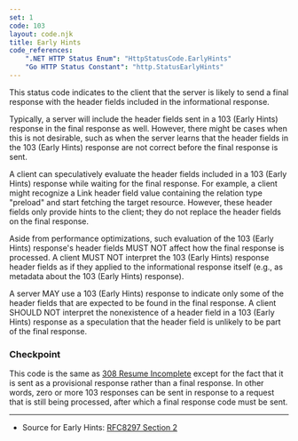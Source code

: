 ```yaml
---
set: 1
code: 103
layout: code.njk
title: Early Hints
code_references:
    ".NET HTTP Status Enum": "HttpStatusCode.EarlyHints"
    "Go HTTP Status Constant": "http.StatusEarlyHints"
---
```


This status code indicates to the client that the server is likely to send a final response with the header fields included in the informational response.

Typically, a server will include the header fields sent in a 103 (Early Hints) response in the final response as well.  However, there might be cases when this is not desirable, such as when the server learns that the header fields in the 103 (Early Hints) response are not correct before the final response is sent.

A client can speculatively evaluate the header fields included in a 103 (Early Hints) response while waiting for the final response.  For example, a client might recognize a Link header field value containing the relation type "preload" and start fetching the target resource.  However, these header fields only provide hints to the client; they do not replace the header fields on the final response.

Aside from performance optimizations, such evaluation of the 103 (Early Hints) response's header fields MUST NOT affect how the final response is processed.  A client MUST NOT interpret the 103 (Early Hints) response header fields as if they applied to the informational response itself (e.g., as metadata about the 103 (Early Hints) response).

A server MAY use a 103 (Early Hints) response to indicate only some of the header fields that are expected to be found in the final response.  A client SHOULD NOT interpret the nonexistence of a header field in a 103 (Early Hints) response as a speculation that the header field is unlikely to be part of the final response.

### Checkpoint

This code is the same as [308 Resume Incomplete](/308#resume-incomplete) except for the fact that it is sent
as a provisional response rather than a final response.
In other words, zero or more 103 responses can be sent in response to a request
that is still being processed, after which a final response code must be sent.

---

* Source for Early Hints: [RFC8297 Section 2][1]

[1]: <https://tools.ietf.org/html/rfc8297#section-2>
